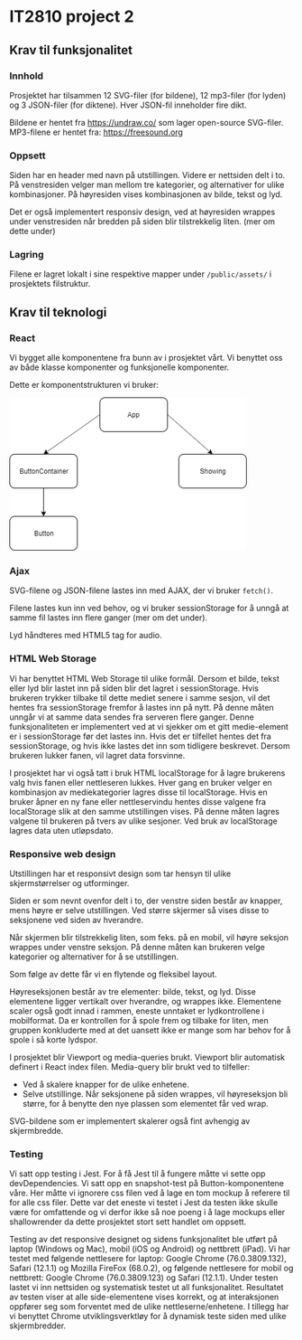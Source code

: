 # IT2810 project 2

## Krav til funksjonalitet

### Innhold
Prosjektet har tilsammen 12 SVG-filer (for bildene), 12 mp3-filer (for lyden) og 3 JSON-filer (for diktene). Hver JSON-fil inneholder fire dikt.

Bildene er hentet fra https://undraw.co/ som lager open-source SVG-filer.
MP3-filene er hentet fra: https://freesound.org

### Oppsett
Siden har en header med navn på utstillingen. Videre er nettsiden delt i to. På venstresiden velger man mellom tre kategorier, og alternativer for ulike kombinasjoner.
På høyresiden vises kombinasjonen av bilde, tekst og lyd. 

Det er også implementert responsiv design, ved at høyresiden wrappes under venstresiden når bredden på siden blir tilstrekkelig liten. (mer om dette under)

### Lagring
Filene er lagret lokalt i sine respektive mapper under `/public/assets/` i prosjektets filstruktur.

## Krav til teknologi

### React

Vi bygget alle komponentene fra bunn av i prosjektet vårt. Vi benyttet oss av både klasse komponenter og funksjonelle komponenter. 

Dette er komponentstrukturen vi bruker:

![Komponent Struktur](componentStructure.png)



### Ajax
SVG-filene og JSON-filene lastes inn med AJAX, der vi bruker `fetch()`.

Filene lastes kun inn ved behov, og vi bruker sessionStorage for å unngå at samme fil lastes inn flere ganger (mer om det under).

Lyd håndteres med HTML5 tag for audio.

### HTML Web Storage
Vi har benyttet HTML Web Storage til ulike formål. Dersom et bilde, tekst eller lyd blir lastet inn på siden blir det lagret i sessionStorage. Hvis brukeren trykker tilbake til dette mediet senere i samme sesjon, vil det hentes fra sessionStorage fremfor å lastes inn på nytt. På denne måten unngår vi at samme data sendes fra serveren flere ganger. Denne funksjonaliteten er implementert ved at vi sjekker om et gitt medie-element er i sessionStorage før det lastes inn. Hvis det er tilfellet hentes det fra sessionStorage, og hvis ikke lastes det inn som tidligere beskrevet. Dersom brukeren lukker fanen, vil lagret data forsvinne.

I prosjektet har vi også tatt i bruk HTML localStorage for å lagre brukerens valg hvis fanen eller nettleseren lukkes. Hver gang en bruker velger en kombinasjon av mediekategorier lagres disse til localStorage. Hvis en bruker åpner en ny fane eller nettleservindu hentes disse valgene fra localStorage slik at den samme utstillingen vises. På denne måten lagres valgene til brukeren på tvers av ulike sesjoner. Ved bruk av localStorage lagres data uten utløpsdato.

### Responsive web design
Utstillingen har et responsivt design som tar hensyn til ulike skjermstørrelser og utforminger.

Siden er som nevnt ovenfor delt i to, der venstre siden består av knapper, mens høyre er selve utstillingen. Ved større skjermer så vises disse to seksjonene ved siden av hverandre.

Når skjermen blir tilstrekkelig liten, som feks. på en mobil, vil høyre seksjon wrappes under venstre seksjon. På denne måten kan brukeren velge kategorier og alternativer for å se utstillingen.

Som følge av dette får vi en flytende og fleksibel layout.

Høyreseksjonen består av tre elementer: bilde, tekst, og lyd. Disse elementene ligger vertikalt over hverandre, og wrappes ikke. Elementene scaler også godt innad i rammen, eneste unntaket er lydkontrollene i mobilformat. Da er kontrollen for å spole frem og tilbake for liten, men gruppen konkluderte med at det uansett ikke er mange som har behov for å spole i så korte lydspor. 

I prosjektet blir Viewport og media-queries brukt. Viewport blir automatisk definert i React index filen. Media-query blir brukt ved to tilfeller:
- Ved å skalere knapper for de ulike enhetene.
- Selve utstillinge. Når seksjonene på siden wrappes, vil høyreseksjon bli større, for å benytte den nye plassen som elementet får ved wrap.

SVG-bildene som er implementert skalerer også fint avhengig av skjermbredde.

### Testing

Vi satt opp testing i Jest. For å få Jest til å fungere måtte vi sette opp devDependencies. Vi satt opp en snapshot-test på Button-komponentene våre. 
Her måtte vi ignorere css filen ved å lage en tom mockup å referere til for alle css filer. 
Dette var det eneste vi testet i Jest da testen ikke skulle være for omfattende og vi derfor ikke så noe poeng i å lage mockups eller shallowrender da dette prosjektet stort sett handlet om oppsett.

Testing av det responsive designet og sidens funksjonalitet ble utført på laptop (Windows og Mac), mobil (iOS og Android) og nettbrett (iPad). Vi har testet med følgende nettlesere for laptop: Google Chrome (76.0.3809.132), Safari (12.1.1) og Mozilla FireFox (68.0.2), og følgende nettlesere for mobil og nettbrett: Google Chrome (76.0.3809.123) og Safari (12.1.1). Under testen lastet vi inn nettsiden og systematisk testet ut all funksjonalitet. Resultatet av testen viser at alle side-elementene vises korrekt, og at interaksjonen oppfører seg som forventet med de ulike nettleserne/enhetene. I tillegg har vi benyttet Chrome utviklingsverktløy for å dynamisk teste siden med ulike skjermbredder.


